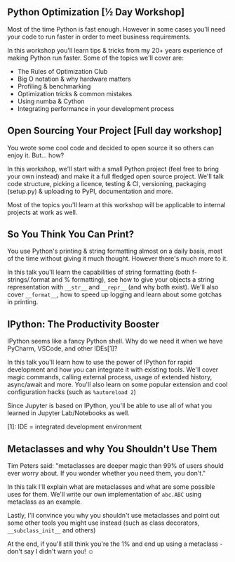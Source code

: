## Python Optimization [½ Day Workshop]

Most of the time Python is fast enough. However in some cases you'll need your
code to run faster in order to meet business requirements.

In this workshop you'll learn tips & tricks from my 20+ years experience of
making Python run faster. Some of the topics we'll cover are:

- The Rules of Optimization Club
- Big O notation & why hardware matters
- Profiling & benchmarking
- Optimization tricks & common mistakes
- Using numba & Cython
- Integrating performance in your development process

## Open Sourcing Your Project [Full day workshop]

You wrote some cool code and decided to open source it so others can enjoy it.
But... how?

In this workshop, we'll start with a small Python project (feel free to bring
your own instead) and make it a full fledged open source project. We'll talk
code structure, picking a licence, testing & CI, versioning, packaging
(setup.py) & uploading to PyPI, documentation and more.

Most of the topics you'll learn at this workshop will be applicable to internal
projects at work as well.

## So You Think You Can Print?

You use Python's printing & string formatting almost on a daily basis, most of
the time without giving it much thought. However there's much more to it.

In this talk you'll learn the capabilities of string formatting (both
f-strings/.format and % formatting), see how to give your objects a string
representation with `__str__` and `__repr__` (and why both exist). We'll
also cover `__format__`, how to speed up logging and learn about some gotchas
in printing.

## IPython: The Productivity Booster

IPython seems like a fancy Python shell. Why do we need it when we have
PyCharm, VSCode, and other IDEs[1]?

In this talk you'll learn how to use the power of IPython for rapid development
and how you can integrate it with existing tools. We'll cover magic commands,
calling external process, usage of extended history, async/await and more.
You'll also learn on some popular extension and cool configuration hacks (such
as `%autoreload 2`)

Since Jupyter is based on IPython, you'll be able to use all of what you
learned in Jupyter Lab/Notebooks as well.

[1]: IDE = integrated development environment

## Metaclasses and why You Shouldn't Use Them

Tim Peters said: "metaclasses are deeper magic than 99% of users should ever
worry about. If you wonder whether you need them, you don't."

In this talk I'll explain what are metaclasses and what are some possible uses
for them. We'll write our own implementation of `abc.ABC` using metaclass as an
example.

Lastly, I'll convince you why you shouldn't use metaclasses and point out some
other tools you might use instead (such as class decorators,
`__subclass_init__` and others)

At the end, if you'll still think you're the 1% and end up using a metaclass -
don't say I didn't warn you! ☺
